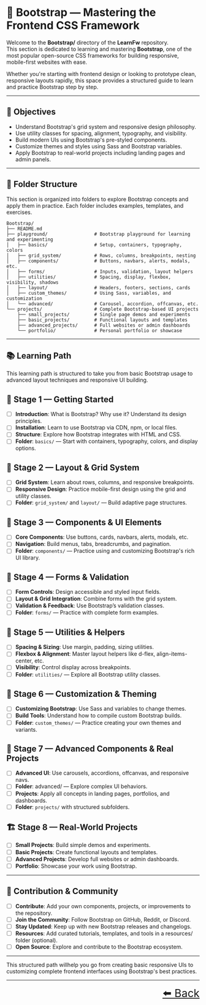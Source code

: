 # 🎨 Bootstrap — Mastering the Frontend CSS Framework

Welcome to the **Bootstrap/** directory of the **LearnFw** repository.  
This section is dedicated to learning and mastering **Bootstrap**, one of the most popular open-source CSS frameworks for building responsive, mobile-first websites with ease.

Whether you're starting with frontend design or looking to prototype clean, responsive layouts rapidly, this space provides a structured guide to learn and practice Bootstrap step by step.

---

## 🎯 Objectives

- Understand Bootstrap's grid system and responsive design philosophy.
- Use utility classes for spacing, alignment, typography, and visibility.
- Build modern UIs using Bootstrap's pre-styled components.
- Customize themes and styles using Sass and Bootstrap variables.
- Apply Bootstrap to real-world projects including landing pages and admin panels.

---

## 📂 Folder Structure

This section is organized into folders to explore Bootstrap concepts and apply them in practice. Each folder includes examples, templates, and exercises.

```text
Bootstrap/
├── README.md
├── playground/                 # Bootstrap playground for learning and experimenting
│   ├── basics/                 # Setup, containers, typography, colors
│   ├── grid_system/            # Rows, columns, breakpoints, nesting
│   ├── components/             # Buttons, navbars, alerts, modals, etc.
│   ├── forms/                  # Inputs, validation, layout helpers
│   ├── utilities/              # Spacing, display, flexbox, visibility, shadows
│   ├── layout/                 # Headers, footers, sections, cards
│   ├── custom_themes/          # Using Sass, variables, and customization
│   └── advanced/               # Carousel, accordion, offcanvas, etc.
└── projects/                   # Complete Bootstrap-based UI projects
    ├── small_projects/         # Single page demos and experiments
    ├── basic_projects/         # Functional layouts and templates
    ├── advanced_projects/      # Full websites or admin dashboards
    └── portfolio/              # Personal portfolio or showcase

```

---
## 📚 Learning Path

This learning path is structured to take you from basic Bootstrap usage to advanced layout techniques and responsive UI building.

## 🧭 Stage 1 — Getting Started

- [ ] **Introduction**: What is Bootstrap? Why use it? Understand its design principles.
- [ ] **Installation**: Learn to use Bootstrap via CDN, npm, or local files.
- [ ] **Structure**: Explore how Bootstrap integrates with HTML and CSS.
- [ ] **Folder**: `basics/` — Start with containers, typography, colors, and display options.

## 🧱 Stage 2 — Layout & Grid System

- [ ] **Grid System**: Learn about rows, columns, and responsive breakpoints.
- [ ] **Responsive Design**: Practice mobile-first design using the grid and utility classes.
- [ ] **Folder**: `grid_system/` and `layout/` — Build adaptive page structures.

## 🧩 Stage 3 — Components & UI Elements

- [ ] **Core Components**: Use buttons, cards, navbars, alerts, modals, etc.
- [ ] **Navigation**: Build menus, tabs, breadcrumbs, and pagination.
- [ ] **Folder**: `components/` — Practice using and customizing Bootstrap's rich UI library.

## 📝 Stage 4 — Forms & Validation

- [ ] **Form Controls**: Design accessible and styled input fields.
- [ ] **Layout & Grid Integration**: Combine forms with the grid system.
- [ ] **Validation & Feedback**: Use Bootstrap’s validation classes.
- [ ] **Folder**: `forms/` — Practice with complete form examples.

## 🧰 Stage 5 — Utilities & Helpers

- [ ] **Spacing & Sizing**: Use margin, padding, sizing utilities.
- [ ] **Flexbox & Alignment**: Master layout helpers like d-flex, align-items-center, etc.
- [ ] **Visibility**: Control display across breakpoints.
- [ ] **Folder**: `utilities/` — Explore all Bootstrap utility classes.

## 🎨 Stage 6 — Customization & Theming

- [ ] **Customizing Bootstrap**: Use Sass and variables to change themes.
- [ ] **Build Tools**: Understand how to compile custom Bootstrap builds.
- [ ] **Folder**: `custom_themes/` — Practice creating your own themes and variants.

## 🚀 Stage 7 — Advanced Components & Real Projects

- [ ] **Advanced UI**: Use carousels, accordions, offcanvas, and responsive navs.
- [ ] **Folder**: advanced/ — Explore complex UI behaviors.
- [ ] **Projects**: Apply all concepts in landing pages, portfolios, and dashboards.
- [ ] **Folder**: `projects/` with structured subfolders.

## 🏗️ Stage 8 — Real-World Projects
- [ ] **Small Projects**: Build simple demos and experiments.
- [ ] **Basic Projects**: Create functional layouts and templates.
- [ ] **Advanced Projects**: Develop full websites or admin dashboards.
- [ ] **Portfolio**: Showcase your work using Bootstrap.

---

## 🤝 Contribution & Community

- [ ] **Contribute**: Add your own components, projects, or improvements to the repository.
- [ ] **Join the Community**: Follow Bootstrap on GitHub, Reddit, or Discord.
- [ ] **Stay Updated**: Keep up with new Bootstrap releases and changelogs.
- [ ] **Resources**: Add curated tutorials, templates, and tools in a resources/ folder (optional).
- [ ] **Open Source**: Explore and contribute to the Bootstrap ecosystem.

---

This structured path willhelp you go from creating basic responsive UIs to customizing complete frontend interfaces using Bootstrap's best practices.

---

<div align="right" style="font-size: 2em;">
    <a href="../README.md">⬅️ Back</a>
</div>
